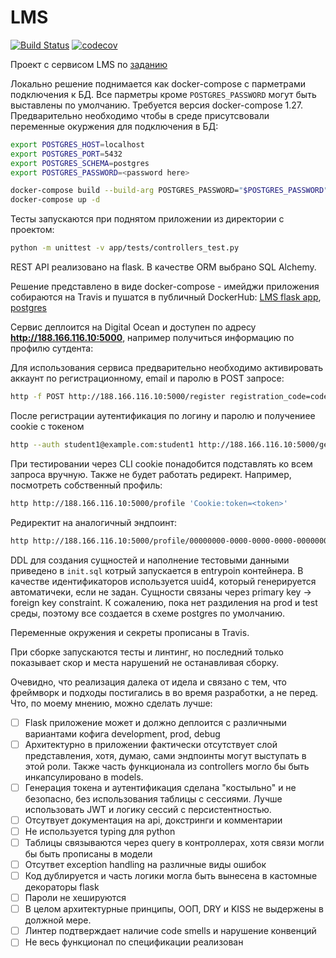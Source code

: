 # LMS
[![Build Status](https://travis-ci.org/care1e55/LMS.svg?branch=develop)](https://travis-ci.org/care1e55/LMS)
[![codecov](https://codecov.io/gh/care1e55/LMS/branch/develop/graph/badge.svg)](https://codecov.io/gh/care1e55/LMS)


Проект с сервисом LMS по [заданию](https://gist.github.com/Invizory/c02fdadfbe4a33f00b10b50b20142587)



Локально решение поднимается как docker-compose с парметрами подключения к БД. Все парметры кроме `POSTGRES_PASSWORD` могут быть выставлены по умолчанию. Требуется версия docker-compose 1.27.
Предварительно необходимо чтобы в среде присутсвовали переменные окуржения для подключения в БД:
```bash
export POSTGRES_HOST=localhost
export POSTGRES_PORT=5432
export POSTGRES_SCHEMA=postgres
export POSTGRES_PASSWORD=<password here>
```

```bash
docker-compose build --build-arg POSTGRES_PASSWORD="$POSTGRES_PASSWORD"
docker-compose up -d
```

Тесты запускаются при поднятом приложении из директории с проектом:
```bash
python -m unittest -v app/tests/controllers_test.py 
```

REST API реализовано на flask. В качестве ORM выбрано SQL Alchemy.

Решение представлено в виде docker-compose - имейджи приложения собираются на Travis 
и пушатся в публичный DockerHub: [LMS flask app](https://hub.docker.com/repository/docker/care1e55), [postgres](https://hub.docker.com/repository/docker/care1e55)

Сервис деплоится на Digital Ocean и доступен по адресу **http://188.166.116.10:5000**, например получиться информацию по профилю сутдента:

Для использования сервиса предварительно необходимо активировать аккаунт по регистрационному, email и паролю в POST запросе:
```bash
http -f POST http://188.166.116.10:5000/register registration_code=code1 email=student1@example.com  password=student1
```

После регистрации аутентификация по логину и паролю и получениее cookie с токеном
```bash
http --auth student1@example.com:student1 http://188.166.116.10:5000/get-auth-token
```

При тестировании через CLI cookie понадобится подставлять ко всем запроса вручную. Также не будет работать редирект. Например, посмотреть собственный профиль:
```bash
http http://188.166.116.10:5000/profile 'Cookie:token=<token>'
```

Редиректит на аналогичный эндпоинт:
```bash
http http://188.166.116.10:5000/profile/00000000-0000-0000-0000-000000000001 'Cookie:token=<token>'
```

DDL для создания сущностей и наполнение тестовыми данными приведено в `init.sql` котрый запускается в entrypoin 
контейнера. В качестве идентификаторов используется uuid4, который генерируется автоматичеки, если не задан. Сущности связаны через primary key -> foreign key constraint. К сожалению, пока нет раздиления на prod и test среды, поэтому все создается в схеме postgres по умолчанию.

Переменные окружения и секреты прописаны в Travis.

При сборке запускаются тесты и линтинг, но последний только показывает скор и места нарушений не останавливая сборку.


Очевидно, что реализация далека от идела и связано с тем, что фреймворк и подходы постигались в во время разработки, а не перед. Что, по моему мнению, можно сделать лучше:

 - [ ] Flask приложение может и должно деплоится с различными вариантами кофига development, prod, debug
 - [ ] Архитектурно в приложении фактически отсутствует слой представления, хотя, думаю, сами эндпоинты могут выступать в этой роли. Также часть функционала из controllers могло бы быть инкапсулировано в models.
 - [ ] Генерация токена и аутентификация сделана "костыльно" и не безопасно, без использования таблицы с сессиями. Лучше использовать JWT и логику сессий с персистентностью.
 - [ ] Отсутвует документация на api, докстринги и комментарии
 - [ ] Не используется typing для python
 - [ ] Таблицы связываются через query в контроллерах, хотя связи могли бы быть прописаны в модели
 - [ ] Отсутвет exception handling на различные виды ошибок
 - [ ] Код дублируется и часть логики могла быть вынесена в кастомные декораторы flask
 - [ ] Пароли не хешируются
 - [ ] В целом архитектурные принципы, ООП, DRY и KISS не выдержены в должной мере.
 - [ ] Линтер подтверждает наличие code smells и нарушение конвенций
 - [ ] Не весь функционал по спецификации реализован
